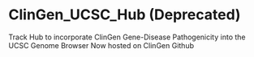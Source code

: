 # ClinGen_UCSC_Hub (Deprecated)
Track Hub to incorporate ClinGen Gene-Disease Pathogenicity into the UCSC Genome Browser
Now hosted on ClinGen Github
